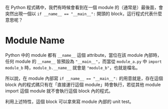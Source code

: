 在 Python 程式碼中，我們有時候會看到在一個 module 的（通常是）最後面，會突然出現一個以 `if __name__ == "__main__":` 開頭的 block，這行程式代表什麼意思呢？

# Module Name

Python 中的 module 都有 `__name__` 這個 attribute，當位在該 module 內部時，任何 module 的 `__name__` 皆預設為 `"__main__"`，而當從 `module_a.py` 中 `import module_b` 時，`module_b.__name__` 就會是 `"module_b"`，也就是檔名。

所以說，在 module 內部寫 `if __name__ == "__main__":` 的用意就是，存在這個 block 內的程式碼只有在「直接運行這個 module」時會執行，若從其他 module import 這個 module 就不會執行這個 block 內的程式。

利用上述特性，這個 block 可以拿來寫 module 內部的 unit test。